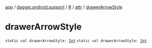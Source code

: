 [app](../../../index.md) / [dagger.android.support](../../index.md) / [R](../index.md) / [attr](index.md) / [drawerArrowStyle](./drawer-arrow-style.md)

# drawerArrowStyle

`static val drawerArrowStyle: `[`Int`](https://kotlinlang.org/api/latest/jvm/stdlib/kotlin/-int/index.html)
`static val drawerArrowStyle: `[`Int`](https://kotlinlang.org/api/latest/jvm/stdlib/kotlin/-int/index.html)